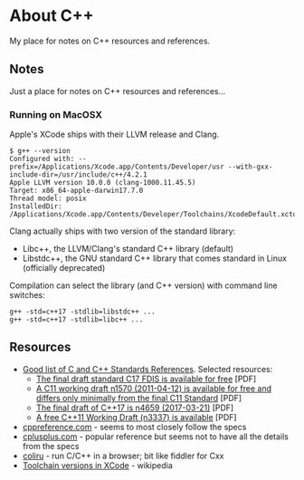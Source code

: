 # About C++

My place for notes on C++ resources and references.

## Notes

Just a place for notes on C++ resources and references...

### Running on MacOSX

Apple's XCode ships with their LLVM release and Clang.

    $ g++ --version
    Configured with: --prefix=/Applications/Xcode.app/Contents/Developer/usr --with-gxx-include-dir=/usr/include/c++/4.2.1
    Apple LLVM version 10.0.0 (clang-1000.11.45.5)
    Target: x86_64-apple-darwin17.7.0
    Thread model: posix
    InstalledDir: /Applications/Xcode.app/Contents/Developer/Toolchains/XcodeDefault.xctoolchain/usr/bin


Clang actually ships with two version of the standard library:

* Libc++, the LLVM/Clang's standard C++ library (default)
* Libstdc++, the GNU standard C++ library that comes standard in Linux (officially deprecated)

Compilation can select the library (and C++ version) with command line switches:

    g++ -std=c++17 -stdlib=libstdc++ ...
    g++ -std=c++17 -stdlib=libc++ ...


## Resources

* [Good list of C and C++ Standards References](https://en.cppreference.com/w/Cppreference:FAQ). Selected resources:
    * [The final draft standard C17 FDIS is available for free](http://www.open-std.org/jtc1/sc22/wg14/www/abq/c17_updated_proposed_fdis.pdf) [PDF]
    * [A C11 working draft n1570 (2011-04-12) is available for free and differs only minimally from the final C11 Standard](http://www.open-std.org/jtc1/sc22/wg14/www/docs/n1570.pdf) [PDF]
    * [The final draft of C++17 is n4659 (2017-03-21)](http://www.open-std.org/jtc1/sc22/wg21/docs/papers/2017/n4659.pdf) [PDF]
    * [A free C++11 Working Draft (n3337) is available](http://www.open-std.org/jtc1/sc22/wg21/docs/papers/2012/n3337.pdf) [PDF]
* [cppreference.com](https://en.cppreference.com/w/) - seems to most closely follow the specs
* [cplusplus.com](http://www.cplusplus.com/) - popular reference but seems not to have all the details from the specs
* [coliru](https://coliru.stacked-crooked.com/) - run C/C++ in a browser; bit like fiddler for Cxx
* [Toolchain versions in XCode](https://en.wikipedia.org/wiki/Xcode#10.x_series) - wikipedia
